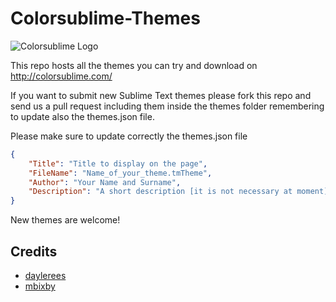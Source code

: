 Colorsublime-Themes
===================


![Colorsublime Logo](http://colorsublime.com/img/ColorSublime_logo.png "Colorsublime")

This repo hosts all the themes you can try and download on http://colorsublime.com/

If you want to submit new Sublime Text themes please fork this repo and send us a pull request including them inside the themes folder remembering to update also the themes.json file.

Please make sure to update correctly the themes.json file

```json
{
	"Title": "Title to display on the page",
	"FileName": "Name_of_your_theme.tmTheme",
	"Author": "Your Name and Surname",
	"Description": "A short description [it is not necessary at moment]"
}
```

New themes are welcome!

## Credits

 - [daylerees](https://github.com/daylerees/)
 - [mbixby](https://github.com/mbixby/)

